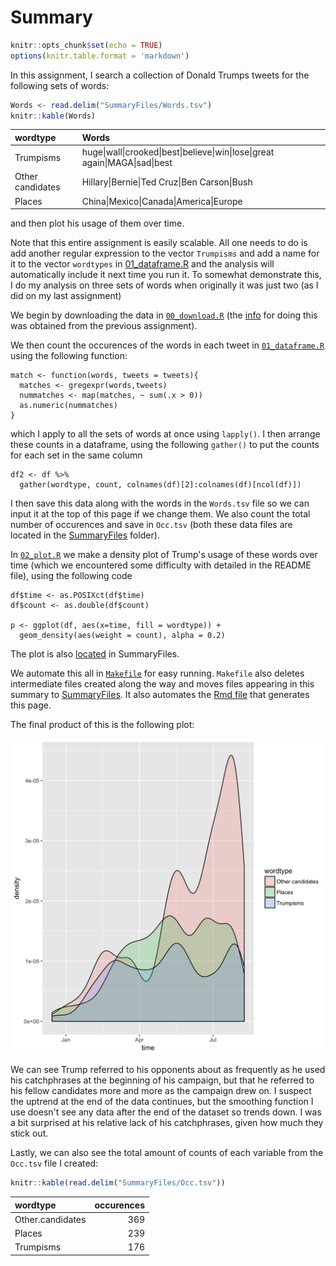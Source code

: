 # Summary


```r
knitr::opts_chunk$set(echo = TRUE)
options(knitr.table.format = 'markdown')
```

In this assignment, I search a collection of Donald Trumps tweets for the following sets of words:


```r
Words <- read.delim("SummaryFiles/Words.tsv")
knitr::kable(Words)
```



|wordtype         |Words                                                                                                               |
|:----------------|:-------------------------------------------------------------------------------------------------------------------|
|Trumpisms        |huge&#124;wall&#124;crooked&#124;best&#124;believe&#124;win&#124;lose&#124;great again&#124;MAGA&#124;sad&#124;best |
|Other candidates |Hillary&#124;Bernie&#124;Ted Cruz&#124;Ben Carson&#124;Bush                                                         |
|Places           |China&#124;Mexico&#124;Canada&#124;America&#124;Europe                                                              |

and then plot his usage of them over time.

Note that this entire assignment is easily scalable. All one needs to do is add another regular expression to the vector `Trumpisms` and add a name for it to the vector `wordtypes` in [01_dataframe.R](https://github.com/arsbar24/STAT545-hw-barton-alistair/blob/master/hw07/MakeFiles/01_dataframe.R) and the analysis will automatically include it next time you run it. To somewhat demonstrate this, I do my analysis on three sets of words when originally it was just two (as I did on my last assignment)

We begin by downloading the data in [`00_download.R`](https://github.com/arsbar24/STAT545-hw-barton-alistair/blob/master/hw07/MakeFiles/00_download.R) (the [info](https://jennybc.github.io/purrr-tutorial/ls08_trump-tweets.html) for doing this was obtained from the previous assignment). 

We then count the occurences of the words in each tweet in [`01_dataframe.R`](https://github.com/arsbar24/STAT545-hw-barton-alistair/blob/master/hw07/MakeFiles/01_dataframe.R) using the following function:

```
match <- function(words, tweets = tweets){
  matches <- gregexpr(words,tweets)
  nummatches <- map(matches, ~ sum(.x > 0))
  as.numeric(nummatches)
}
```

which I apply to all the sets of words at once using `lapply()`. I then arrange these counts in a dataframe, using the following `gather()` to put the counts for each set in the same column

```
df2 <- df %>% 
  gather(wordtype, count, colnames(df)[2]:colnames(df)[ncol(df)])
```

I then save this data along with the words in the `Words.tsv` file so we can input it at the top of this page if we change them. We also count the total number of occurences and save in `Occ.tsv` (both these data files are located in the [SummaryFiles](https://github.com/arsbar24/STAT545-hw-barton-alistair/blob/master/hw07/SummaryFiles/) folder).


In [`02_plot.R`](https://github.com/arsbar24/STAT545-hw-barton-alistair/blob/master/hw07/MakeFiles/02_plot.R) we make a density plot of Trump's usage of these words over time (which we encountered some difficulty with detailed in the README file), using the following code

```
df$time <- as.POSIXct(df$time)
df$count <- as.double(df$count)

p <- ggplot(df, aes(x=time, fill = wordtype)) + 
  geom_density(aes(weight = count), alpha = 0.2)
```

The plot is also [located](https://github.com/arsbar24/STAT545-hw-barton-alistair/blob/master/hw07/SummaryFiles/tweet_freq.png) in SummaryFiles. 


We automate this all in [`Makefile`](https://github.com/arsbar24/STAT545-hw-barton-alistair/blob/master/hw07/Makefile) for easy running. `Makefile` also deletes intermediate files created along the way and moves files appearing in this summary to [SummaryFiles](https://github.com/arsbar24/STAT545-hw-barton-alistair/blob/master/hw07/SummaryFiles/). It also automates the [Rmd file](https://github.com/arsbar24/STAT545-hw-barton-alistair/blob/master/hw07/Summary.Rmd) that generates this page.

The final product of this is the following plot:

![](SummaryFiles/tweet_freq.png)

We can see Trump referred to his opponents about as frequently as he used his catchphrases at the beginning of his campaign, but that he referred to his fellow candidates more and more as the campaign drew on. I suspect the uptrend at the end of the data continues, but the smoothing function I use doesn't see any data after the end of the dataset so trends down. I was a bit surprised at his relative lack of his catchphrases, given how much they stick out.

Lastly, we can also see the total amount of counts of each variable from the `Occ.tsv` file I created:


```r
knitr::kable(read.delim("SummaryFiles/Occ.tsv"))
```



|wordtype         | occurences|
|:----------------|----------:|
|Other.candidates |        369|
|Places           |        239|
|Trumpisms        |        176|







